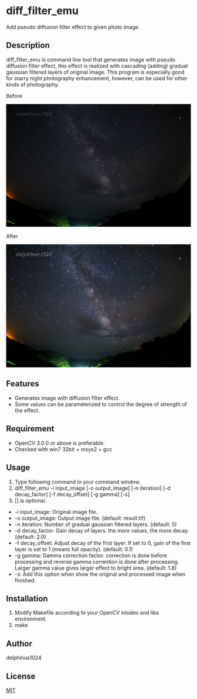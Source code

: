 # diff_filter_emu

Add pseudo diffusion filter effect to given photo image.

## Description

diff_filter_emu is command line tool that generates image with pseudo diffusion filter effect, this effect is realized with cascading (adding) gradual gaussian filtered layers of original image.
This program is especially good for starry night photography enhancement, however, can be used for other kinds of photography.

Before

![Demo](https://raw.githubusercontent.com/delphinus1024/diff_filter_emu/master/before.png)

After

![Demo](https://raw.githubusercontent.com/delphinus1024/diff_filter_emu/master/after.png)

## Features

- Generates image with diffusion filter effect.
- Some values can be parameterized to control the degree of strength of the effect.

## Requirement

- OpenCV 3.0.0 or above is preferable.
- Checked with win7 32bit + msys2 + gcc

## Usage

1. Type following command in your command window.
2. diff_filter_emu -i input_image [-o output_image] [-n iteration] [-d decay_factor] [-f decay_offset] [-g gamma] [-s]
3. [] is optional.

- -i input_image:    Original image file.
- -o output_image:   Output image file. (default: result.tif)
- -n iteration:      Number of gradual gaussian filtered layers. (default: 5)
- -d decay_factor:   Gain decay of layers. the more values, the more decay. (default: 2.0)
- -f decay_offset:   Adjust decay of the first layer. If set to 0, gain of the first layer is set to 1 (means full opacity). (default: 0.1)
- -g gamma:          Gamma correction factor. correction is done before processing and reverse gamma corrention is done after processing.  Larger gamma value gives larger effect to bright area. (default: 1.8)
- -s:              Add this option when show the original and processed image when finished.
	
## Installation

1. Modify Makefile according to your OpenCV inludes and libs environment.
2. make

## Author

delphinus1024

## License

[MIT](https://raw.githubusercontent.com/delphinus1024/diff_filter_emu/master/LICENSE.txt)

